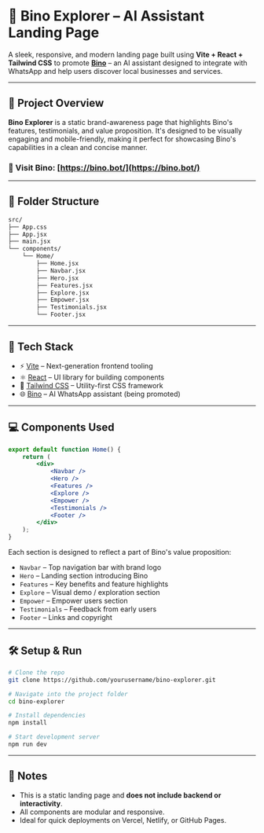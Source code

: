 # 🧽 Bino Explorer – AI Assistant Landing Page

A sleek, responsive, and modern landing page built using **Vite + React + Tailwind CSS** to promote **[Bino](https://bino.bot/)** – an AI assistant designed to integrate with WhatsApp and help users discover local businesses and services.

---

## 🚀 Project Overview

**Bino Explorer** is a static brand-awareness page that highlights Bino's features, testimonials, and value proposition. It's designed to be visually engaging and mobile-friendly, making it perfect for showcasing Bino's capabilities in a clean and concise manner.

### 🔗 Visit Bino: [https://bino.bot/](https://bino.bot/)

---

## 📁 Folder Structure

```bash
src/
├── App.css
├── App.jsx
├── main.jsx
└── components/
    └── Home/
        ├── Home.jsx
        ├── Navbar.jsx
        ├── Hero.jsx
        ├── Features.jsx
        ├── Explore.jsx
        ├── Empower.jsx
        ├── Testimonials.jsx
        └── Footer.jsx
```

---

## 📆 Tech Stack

* ⚡ [Vite](https://vitejs.dev/) – Next-generation frontend tooling
* ⚛️ [React](https://reactjs.org/) – UI library for building components
* 🎨 [Tailwind CSS](https://tailwindcss.com/) – Utility-first CSS framework
* 🌐 [Bino](https://bino.bot/) – AI WhatsApp assistant (being promoted)

---

## 💻 Components Used

```jsx
export default function Home() {
    return (
        <div>
            <Navbar />
            <Hero />
            <Features />
            <Explore />
            <Empower />
            <Testimonials />
            <Footer />
        </div>
    );
}
```

Each section is designed to reflect a part of Bino's value proposition:

* `Navbar` – Top navigation bar with brand logo
* `Hero` – Landing section introducing Bino
* `Features` – Key benefits and feature highlights
* `Explore` – Visual demo / exploration section
* `Empower` – Empower users section
* `Testimonials` – Feedback from early users
* `Footer` – Links and copyright

---

## 🛠️ Setup & Run

```bash
# Clone the repo
git clone https://github.com/yourusername/bino-explorer.git

# Navigate into the project folder
cd bino-explorer

# Install dependencies
npm install

# Start development server
npm run dev
```

---

## 📝 Notes

* This is a static landing page and **does not include backend or interactivity**.
* All components are modular and responsive.
* Ideal for quick deployments on Vercel, Netlify, or GitHub Pages.

